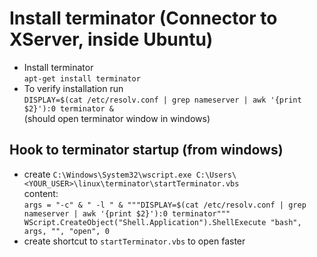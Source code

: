 # Install terminator (Connector to XServer, inside Ubuntu)
* Install terminator  
  `apt-get install terminator`
* To verify installation run  
  `DISPLAY=$(cat /etc/resolv.conf | grep nameserver | awk '{print $2}'):0 terminator &`  
  (should open terminator window in windows)
## Hook to terminator startup (from windows)
* create `C:\Windows\System32\wscript.exe C:\Users\<YOUR_USER>\linux\terminator\startTerminator.vbs`  
  content:  
  ``
    args = "-c" & " -l " & """DISPLAY=$(cat /etc/resolv.conf | grep nameserver | awk '{print $2}'):0 terminator"""
    WScript.CreateObject("Shell.Application").ShellExecute "bash", args, "", "open", 0
  ``
* create shortcut to `startTerminator.vbs` to open faster
